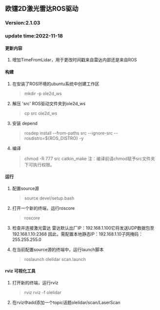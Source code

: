 ## 欧镭2D激光雷达ROS驱动  ##

### Version:2.1.03 ###
### update time:2022-11-18 ###
#### 更新内容 ####
1. 增加TimeFromLidar，用于更改时间戳来自雷达内部还是来自ROS

#### 构建 ####
1. 在安装了ROS环境的ubuntu系统中创建工作区

    > mkdir -p ole2d_ws

2. 解压 'src' ROS驱动文件夹到ole2d_ws

    >cp src ole2d_ws

3. 安装 depend

    >rosdep install --from-paths src --ignore-src --rosdistro=${ROS_DISTRO} -y
     

4. 编译
	
    >chmod -R 777 src
    >catkin_make
    注：编译前请chmod赋予src文件夹下可执行权限。

#### 运行 ####

1. 配置source源

    >source devel/setup.bash

2. 打开一个新的终端，运行roscore

    >roscore

3. 检查并连接激光雷达
	雷达默认出厂IP：192.168.1.100它将发送UDP数据包至192.168.1.10:2368
	因此，需配置本地静态IP：192.168.1.10子网掩码：255.255.255.0
    

4. 在当前配置source源的终端中，运行launch脚本

    >roslaunch olelidar scan.launch

#### rviz 可视化工具 ####
1. 打开新的终端，运行rviz

    >rviz rviz -f olelidar
    
2. 在rviz中add添加一个topic话题olelidar/scan/LaserScan























